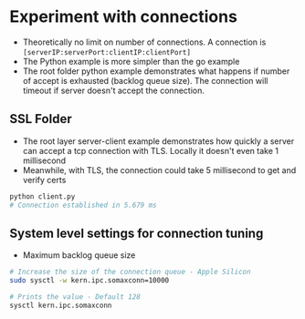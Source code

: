 # Experiment with connections
* Theoretically no limit on number of connections. A connection is `[serverIP:serverPort:clientIP:clientPort]`
* The Python example is more simpler than the go example
* The root folder python example demonstrates what happens if number of accept is exhausted (backlog queue size). The connection will timeout if server doesn't accept the connection.

## SSL Folder
* The root layer server-client example demonstrates how quickly a server can accept a tcp connection with TLS. Locally it doesn't even take 1 millisecond
* Meanwhile, with TLS, the connection could take 5 millisecond to get and verify certs

```bash
python client.py
# Connection established in 5.679 ms
```


## System level settings for connection tuning
* Maximum backlog queue size
```bash
# Increase the size of the connection queue - Apple Silicon
sudo sysctl -w kern.ipc.somaxconn=10000

# Prints the value - Default 128
sysctl kern.ipc.somaxconn
```
